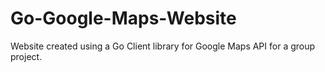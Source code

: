 # Go-Google-Maps-Website
Website created using a Go Client library for Google Maps API for a group project.
